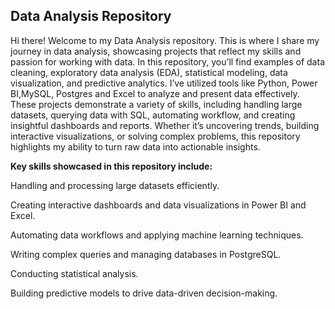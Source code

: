 
## Data Analysis Repository

Hi there! Welcome to my Data Analysis repository. This is where I share my journey in data analysis, showcasing projects that reflect my skills and passion for working with data. In this repository, you’ll find examples of data cleaning, exploratory data analysis (EDA), statistical modeling, data visualization, and predictive analytics. I’ve utilized tools like Python, Power BI,MySQL, Postgres and Excel to analyze and present data effectively. These projects demonstrate a variety of skills, including handling large datasets, querying data with SQL, automating workflow, and creating insightful dashboards and reports. Whether it’s uncovering trends, building interactive visualizations, or solving complex problems, this repository highlights my ability to turn raw data into actionable insights.

**Key skills showcased in this repository include:**

Handling and processing large datasets efficiently.

Creating interactive dashboards and data visualizations in Power BI and Excel.

Automating data workflows and applying machine learning techniques.

Writing complex queries and managing databases in PostgreSQL.

Conducting statistical analysis.

Building predictive models to drive data-driven decision-making.

